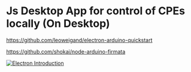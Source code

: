 # Js Desktop App for control of CPEs locally (On Desktop)


https://github.com/leoweigand/electron-arduino-quickstart

https://github.com/shokai/node-arduino-firmata


[![Electron Introduction](https://img.youtube.com/vi/YOUTUBE_VIDEO_ID_HERE/0.jpg)](https://www.youtube.com/watch?v=8YP_nOCO-4Q)

